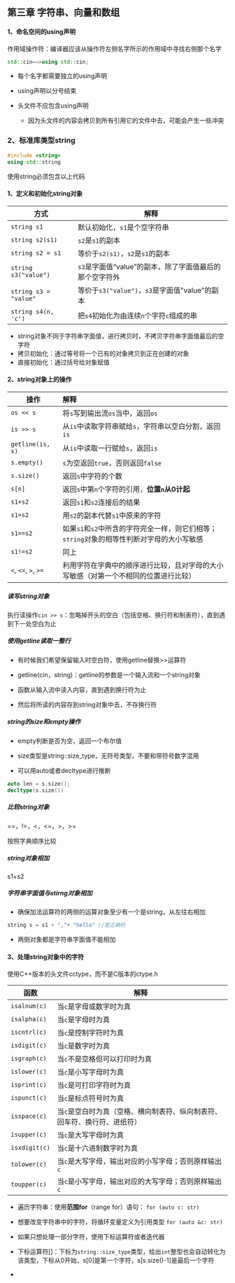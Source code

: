 ## 第三章 字符串、向量和数组



#### 1、命名空间的using声明



作用域操作符：编译器应该从操作符左侧名字所示的作用域中寻找右侧那个名字

```c++
std::cin——>using std::cin;
```

+ 每个名字都需要独立的using声明

+ using声明以分号结束

+ 头文件不应包含using声明
    + 因为头文件的内容会拷贝到所有引用它的文件中去，可能会产生一些冲突



### 2、标准库类型string

```c++
#include <string>
using std::string
```

使用string必须包含以上代码



#### 1、定义和初始化string对象

| 方式                  | 解释                                                    |
| --------------------- | ------------------------------------------------------- |
| `string s1`           | 默认初始化，`s1`是个空字符串                            |
| `string s2(s1)`       | `s2`是`s1`的副本                                        |
| `string s2 = s1`      | 等价于`s2(s1)`，`s2`是`s1`的副本                        |
| `string s3("value")`  | `s3`是字面值“value”的副本，除了字面值最后的那个空字符外 |
| `string s3 = "value"` | 等价于`s3("value")`，`s3`是字面值"value"的副本          |
| `string s4(n, 'c')`   | 把`s4`初始化为由连续`n`个字符`c`组成的串                |

+ string对象不同于字符串字面值，进行拷贝时，不拷贝字符串字面值最后的空字符
+ 拷贝初始化：通过等号将一个已有的对象拷贝到正在创建的对象
+ 直接初始化：通过括号给对象赋值



#### 2、string对象上的操作

| 操作                 | 解释                                                         |
| -------------------- | :----------------------------------------------------------- |
| `os << s`            | 将`s`写到输出流`os`当中，返回`os`                            |
| `is >> s`            | 从`is`中读取字符串赋给`s`，字符串以空白分割，返回`is`        |
| `getline(is, s)`     | 从`is`中读取一行赋给`s`，返回`is`                            |
| `s.empty()`          | `s`为空返回`true`，否则返回`false`                           |
| `s.size()`           | 返回`s`中字符的个数                                          |
| `s[n]`               | 返回`s`中第`n`个字符的引用，**位置`n`从0计起**               |
| `s1+s2`              | 返回`s1`和`s2`连接后的结果                                   |
| `s1=s2`              | 用`s2`的副本代替`s1`中原来的字符                             |
| `s1==s2`             | 如果`s1`和`s2`中所含的字符完全一样，则它们相等；`string`对象的相等性判断对字母的大小写敏感 |
| `s1!=s2`             | 同上                                                         |
| `<`, `<=`, `>`, `>=` | 利用字符在字典中的顺序进行比较，且对字母的大小写敏感（对第一个不相同的位置进行比较） |



##### 读写string对象

执行读操作`cin >> s`：忽略掉开头的空白（包括空格、换行符和制表符），直到遇到下一处空白为止



##### 使用getline读取一整行

+ 有时候我们希望保留输入时空白符，使用getline替换>>运算符

+ getline(cin，string)：getline的参数是一个输入流和一个string对象

+ 函数从输入流中读入内容，直到遇到换行符为止

+ 然后将所读的内容存到string对象中去，不存换行符



##### string的size和empty操作

+ empty判断是否为空，返回一个布尔值

+ size类型是string::size_type，无符号类型，不要和带符号数字混用

+ 可以用auto或者decltype进行推断 

```c++
auto len = s.size();
decltype(s.size())
```



##### 比较string对象

==，!=，<，<=，>，>=

按照字典顺序比较



##### string对象相加

s1+s2



##### 字符串字面值与stirng对象相加

+ 确保加法运算符的两侧的运算对象至少有一个是string，从左往右相加

```c++
string s = s1 + ","+ "hello" //是正确的
```

+ 两侧对象都是字符串字面值不能相加



#### 3、处理string对象中的字符

使用C++版本的头文件cctype，而不是C版本的ctype.h

| 函数          | 解释                                                         |
| ------------- | ------------------------------------------------------------ |
| `isalnum(c)`  | 当`c`是字母或数字时为真                                      |
| `isalpha(c)`  | 当`c`是字母时为真                                            |
| `iscntrl(c)`  | 当`c`是控制字符时为真                                        |
| `isdigit(c)`  | 当`c`是数字时为真                                            |
| `isgraph(c)`  | 当`c`不是空格但可以打印时为真                                |
| `islower(c)`  | 当`c`是小写字母时为真                                        |
| `isprint(c)`  | 当`c`是可打印字符时为真                                      |
| `ispunct(c)`  | 当`c`是标点符号时为真                                        |
| `isspace(c)`  | 当`c`是空白时为真（空格、横向制表符、纵向制表符、回车符、换行符、进纸符） |
| `isupper(c)`  | 当`c`是大写字母时为真                                        |
| `isxdigit(c)` | 当`c`是十六进制数字时为真                                    |
| `tolower(c)`  | 当`c`是大写字母，输出对应的小写字母；否则原样输出`c`         |
| `toupper(c)`  | 当`c`是小写字母，输出对应的大写字母；否则原样输出`c`         |

+ 遍历字符串：使用**范围for**（range for）语句： `for (auto c: str)`
+ 想要改变字符串中的字符，将循环变量定义为引用类型 `for (auto &c: str)`
+ 如果只想处理一部分字符，使用下标运算符或者迭代器

+ 下标运算符[]：下标为`string::size_type`类型，给出`int`整型也会自动转化为该类型，下标从0开始，s[0]是第一个字符，s[s.size()-1]是最后一个字符
+ 
